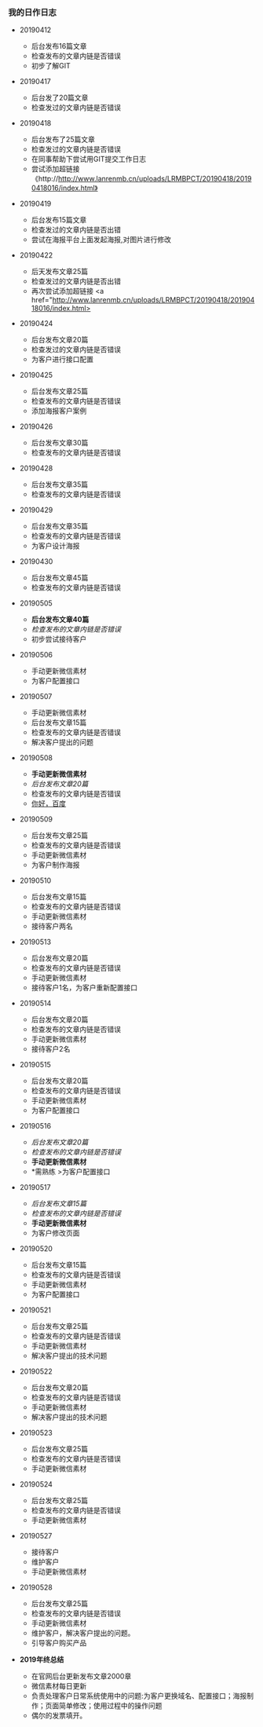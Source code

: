 
### 我的日作日志
+ 20190412
    + 后台发布16篇文章
    + 检查发布的文章内链是否错误
    + 初步了解GIT
+ 20190417
    + 后台发了20篇文章
    + 检查发过的文章内链是否错误
 
+ 20190418
    + 后台发布了25篇文章
    + 检查发过的文章内链是否错误
    + 在同事帮助下尝试用GIT提交工作日志
    + 尝试添加超链接 《http://http://www.lanrenmb.cn/uploads/LRMBPCT/20190418/20190418016/index.html》 
+ 20190419	
    + 后台发布15篇文章
    + 检查发过的文章内链是否出错
    + 尝试在海报平台上面发起海报,对图片进行修改
+ 20190422
    + 后天发布文章25篇
    + 检查发过的文章内链是否出错
    + 再次尝试添加超链接 
      <a href="http://www.lanrenmb.cn/uploads/LRMBPCT/20190418/20190418016/index.html>
+ 20190424
    + 后台发布文章20篇
    + 检查发过的文章内链是否错误
    + 为客户进行接口配置
+ 20190425
    + 后台发布文章25篇
    + 检查发布的文章内链是否错误
    + 添加海报客户案例
+ 20190426
    + 后台发布文章30篇
    + 检查发布的文章内链是否错误
+ 20190428
    + 后台发布文章35篇
    + 检查发布的文章内链是否错误
+ 20190429
    + 后台发布文章35篇
    + 检查发布的文章内链是否错误
    + 为客户设计海报
+ 20190430
    + 后台发布文章45篇
    + 检查发布的文章内链是否错误
+ 20190505
    +  **后台发布文章40篇**
    +  *检查发布的文章内链是否错误*
    +  初步尝试接待客户
+ 20190506
    +  手动更新微信素材
    +  为客户配置接口
+ 20190507
    +  手动更新微信素材
    +  后台发布文章15篇
    +  检查发布的文章内链是否错误
    +  解决客户提出的问题
+ 20190508
    +  **手动更新微信素材**
    +  *后台发布文章20篇*
    +  检查发布的文章内链是否错误
    +   [你好，百度](http://www.baidu.com)
+ 20190509
    +  后台发布文章25篇
    +  检查发布的文章内链是否错误
    +  手动更新微信素材
    +  为客户制作海报
+ 20190510
    +  后台发布文章15篇
    +  检查发布的文章内链是否错误
    +  手动更新微信素材
    +  接待客户两名
+ 20190513
    +  后台发布文章20篇
    +  检查发布的文章内链是否错误
    +  手动更新微信素材
    +  接待客户1名，为客户重新配置接口
+ 20190514
    +  后台发布文章20篇
    +  检查发布的文章内链是否错误
    +  手动更新微信素材
    +  接待客户2名
+ 20190515
    +  后台发布文章20篇
    +  检查发布的文章内链是否错误
    +  手动更新微信素材
    +  为客户配置接口
+ 20190516
    +  *后台发布文章20篇*
    +  _检查发布的文章内链是否错误_
    +  **手动更新微信素材**
    +  *需熟练
            >为客户配置接口 
+ 20190517
    +  *后台发布文章15篇*
    +  _检查发布的文章内链是否错误_
    +  **手动更新微信素材**
    +  为客户修改页面
+ 20190520
    +  后台发布文章15篇
    +  检查发布的文章内链是否错误
    +  手动更新微信素材
    +  为客户配置接口
+ 20190521
    +  后台发布文章25篇
    +  检查发布的文章内链是否错误
    +  手动更新微信素材
    +  解决客户提出的技术问题
+ 20190522
    +  后台发布文章20篇
    +  检查发布的文章内链是否错误
    +  手动更新微信素材
    +  解决客户提出的技术问题
+ 20190523
    +  后台发布文章25篇
    +  检查发布的文章内链是否错误
    +  手动更新微信素材
+ 20190524
    +  后台发布文章25篇
    +  检查发布的文章内链是否错误
    +  手动更新微信素材
+ 20190527
    +  接待客户
    +  维护客户 
    +  手动更新微信素材
+ 20190528
    +  后台发布文章25篇
    +  检查发布的文章内链是否错误
    +  手动更新微信素材
    +  维护客户，解决客户提出的问题。
    +  引导客户购买产品
+ **2019年终总结**
   +  在官网后台更新发布文章2000章
   +  微信素材每日更新
   +  负责处理客户日常系统使用中的问题:为客户更换域名、配置接口；海报制作；页面简单修改；使用过程中的操作问题
   +  偶尔的发票填开。
    

    